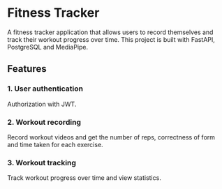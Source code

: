 # Fitness Tracker
A fitness tracker application that allows users to record themselves and track their workout progress over time.
This project is built with FastAPI, PostgreSQL and MediaPipe.

## Features
### 1. User authentication
Authorization with JWT.

### 2. Workout recording
Record workout videos and get the number of reps, correctness of form and time taken for each exercise.

### 3. Workout tracking
Track workout progress over time and view statistics.

